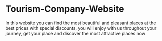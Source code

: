 # Tourism-Company-Website
In this website you can find the most beautiful and pleasant places at the best prices with special discounts, you will enjoy with us throughout your journey, get your place and discover the most attractive places now

